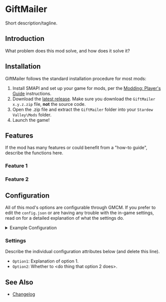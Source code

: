 # GiftMailer

Short description/tagline.

## Introduction

What problem does this mod solve, and how does it solve it?

## Installation

GiftMailer follows the standard installation procedure for most mods:

1. Install SMAPI and set up your game for mods, per the [Modding: Player's Guide](https://stardewvalleywiki.com/Modding:Player_Guide/Getting_Started) instructions.
2. Download the [latest release](https://github.com/focustense/GiftMailer/releases). Make sure you download the `GiftMailer x.y.z.zip` file, **not** the source code.
3. Open the .zip file and extract the `GiftMailer` folder into your `Stardew Valley\Mods` folder.
4. Launch the game!

## Features

If the mod has many features or could benefit from a "how-to guide", describe the functions here.

### Feature 1

### Feature 2

## Configuration

All of this mod's options are configurable through GMCM. If you prefer to edit the `config.json` or are having any trouble with the in-game settings, read on for a detailed explanation of what the settings do.

<details>
<summary>Example Configuration</summary>

```json
{
  "Option1": "Value1",
  "Option2": true
}
```
</details>

### Settings

Describe the individual configuration attributes below (and delete this line).

* `Option1`: Explanation of option 1.
* `Option2`: Whether to <do thing that option 2 does>.

## See Also

* [Changelog](CHANGELOG.md)
